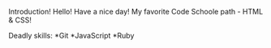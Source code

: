 Introduction!
Hello! Have a nice day!
My favorite Code Schoole path - HTML & CSS!

Deadly skills:
*Git
*JavaScript
*Ruby
